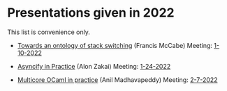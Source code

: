 # Presentations given in 2022

This list is convenience only. 

* [Towards an ontology of stack switching]() (Francis McCabe)
  Meeting: [1-10-2022](https://github.com/WebAssembly/meetings/blob/e4c422b75348fb553580a9efb3fe1cd0dd30e8b7/stack/2022/sg-1-10.md)

* [Asyncify in Practice](https://kripken.github.io/talks/2022/asyncify.html#/) (Alon Zakai)
  Meeting: [1-24-2022](https://github.com/WebAssembly/meetings/blob/main/stack/2022/sg-1-24.md)

*  [Multicore OCaml in practice](https://github.com/ocaml-multicore/multicore-talks/blob/master/wasm-wg2022-stack-switching/slides.pdf) (Anil Madhavapeddy)
  Meeting: [2-7-2022](https://github.com/WebAssembly/meetings/blob/ff088ff603fd9322b8e987ad051a5c7844a07e56/stack/2022/sg-2-7.md)
